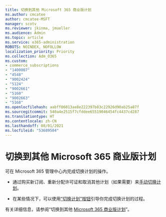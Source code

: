 ```yaml
---
title: 切换到其他 Microsoft 365 商业版计划
ms.author: cmcatee
author: cmcatee-MSFT
manager: scotv
ms.reviewer: jkinma, jmueller
ms.audience: Admin
ms.topic: article
ms.service: o365-administration
ROBOTS: NOINDEX, NOFOLLOW
localization_priority: Priority
ms.collection: Adm_O365
ms.custom:
- commerce_subscriptions
- "1400007"
- "4548"
- "9002424"
- "5124"
- "9002661"
- "5160"
- "9002663"
- "5168"
ms.openlocfilehash: aabff06013ae8e222397b83c22926d90ab25a87f
ms.sourcegitcommit: 540a4e2515f7cfddee65519046454fc4437cd287
ms.translationtype: HT
ms.contentlocale: zh-CN
ms.lasthandoff: 08/01/2021
ms.locfileid: "53689504"
---
```

# <a name="switch-to-a-different-microsoft-365-for-business-plan"></a>切换到其他 Microsoft 365 商业版计划

可在 Microsoft 365 管理中心内完成切换计划的操作。

- 通过购买新订阅、重新分配许可证和取消其他计划（如果需要）来[手动切换计划](https://docs.microsoft.com/microsoft-365/commerce/subscriptions/switch-plans-manually)。

- 在某些情况下，可以使用[“切换计划”按钮](https://docs.microsoft.com/microsoft-365/commerce/subscriptions/switch-to-a-different-plan#use-the-switch-plans-button)引导你完成切换计划的过程。

有关详细信息，请参阅“切换到其他 [Microsoft 365 商业版计划](https://docs.microsoft.com/microsoft-365/commerce/subscriptions/switch-to-a-different-plan)”。
